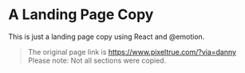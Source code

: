 # A Landing Page Copy

This is just a landing page copy using React and @emotion.

> The original page link is https://www.pixeltrue.com/?via=danny
> Please note: Not all sections were copied.
